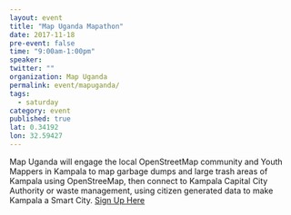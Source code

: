 ```yaml
---
layout: event
title: "Map Uganda Mapathon"
date: 2017-11-18
pre-event: false
time: "9:00am-1:00pm"
speaker:
twitter: ""
organization: Map Uganda
permalink: event/mapuganda/
tags: 
  - saturday
category: event
published: true
lat: 0.34192
lon: 32.59427
---
```

Map Uganda will engage the local OpenStreetMap community and Youth Mappers in Kampala to map garbage dumps and large trash areas of Kampala using OpenStreeMap, then connect to Kampala Capital City Authority or waste management, using citizen generated data to make Kampala a Smart City.
[Sign Up Here](https://www.facebook.com/events/1004767129666089/)
